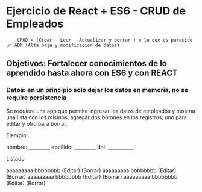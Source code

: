 # Ejercicio de React + ES6 - CRUD de Empleados
        CRUD = (Crear - Leer - Actualizar y borrar ) o lo que es parecido un ABM (Alta baja y modificacion de datos)

## Objetivos: Fortalecer conocimientos de lo aprendido hasta ahora con ES6 y con REACT

### Datos: en un principio solo dejar los datos en memoria, no se require persistencia

Se requiere una app que permita ingresar los datos de empleados y mostrar una lista con los mismos, agregar dos botones en los registros, uno para editar y otro para borrar.

Ejemplo:

nombre: _________
apellido: _________
dni: ___________

Listado

aaaaaaaaa bbbbbbbb    (Editar) (Borrar)
aaaaaaaaa bbbbbbbb    (Editar) (Borrar)
aaaaaaaaa bbbbbbbb    (Editar) (Borrar)
aaaaaaaaa bbbbbbbb    (Editar) (Borrar)
